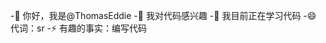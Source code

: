 -👋 你好，我是@ThomasEddie
-👀 我对代码感兴趣
-🌱 我目前正在学习代码
-😄 代词：sr
-⚡ 有趣的事实：编写代码

<!---
ThomasEddie/ThomasEddie是an-0special ✨ 存储库，因为它的“README.md”(此文件)出现在您的GitHub配置文件中。
您可以单击“预览”链接查看所做的更改。
--->
